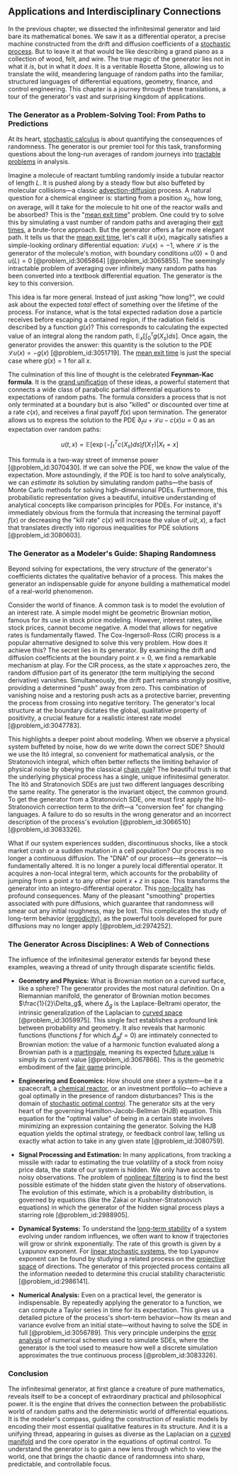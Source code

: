 ## Applications and Interdisciplinary Connections

In the previous chapter, we dissected the infinitesimal generator and laid bare its mathematical bones. We saw it as a differential operator, a precise machine constructed from the drift and diffusion coefficients of a [stochastic process](@article_id:159008). But to leave it at that would be like describing a grand piano as a collection of wood, felt, and wire. The true magic of the generator lies not in what it *is*, but in what it *does*. It is a veritable Rosetta Stone, allowing us to translate the wild, meandering language of random paths into the familiar, structured languages of differential equations, geometry, finance, and control engineering. This chapter is a journey through these translations, a tour of the generator's vast and surprising kingdom of applications.

### The Generator as a Problem-Solving Tool: From Paths to Predictions

At its heart, [stochastic calculus](@article_id:143370) is about quantifying the consequences of randomness. The generator is our premier tool for this task, transforming questions about the long-run averages of random journeys into [tractable problems](@article_id:268717) in analysis.

Imagine a molecule of reactant tumbling randomly inside a tubular reactor of length $L$. It is pushed along by a steady flow but also buffeted by molecular collisions—a classic [advection-diffusion](@article_id:150527) process. A natural question for a chemical engineer is: starting from a position $x_0$, how long, on average, will it take for the molecule to hit one of the reactor walls and be absorbed? This is the "[mean exit time](@article_id:204306)" problem. One could try to solve this by simulating a vast number of random paths and averaging their [exit times](@article_id:192628), a brute-force approach. But the generator offers a far more elegant path. It tells us that the [mean exit time](@article_id:204306), let's call it $u(x)$, magically satisfies a simple-looking ordinary differential equation: $\mathcal{L}u(x) = -1$, where $\mathcal{L}$ is the generator of the molecule's motion, with boundary conditions $u(0)=0$ and $u(L)=0$ [@problem_id:3065864] [@problem_id:3065855]. The seemingly intractable problem of averaging over infinitely many random paths has been converted into a textbook differential equation. The generator is the key to this conversion.

This idea is far more general. Instead of just asking "how long?", we could ask about the expected *total* effect of something over the lifetime of the process. For instance, what is the total expected radiation dose a particle receives before escaping a contained region, if the radiation field is described by a function $g(x)$? This corresponds to calculating the expected value of an integral along the random path, $\mathbb{E}_x[\int_0^\tau g(X_s)ds]$. Once again, the generator provides the answer: this quantity is the solution to the PDE $\mathcal{L}u(x) = -g(x)$ [@problem_id:3051719]. The [mean exit time](@article_id:204306) is just the special case where $g(x)=1$ for all $x$.

The culmination of this line of thought is the celebrated **Feynman-Kac formula**. It is the [grand unification](@article_id:159879) of these ideas, a powerful statement that connects a wide class of parabolic partial differential equations to expectations of random paths. The formula considers a process that is not only terminated at a boundary but is also "killed" or discounted over time at a rate $c(x)$, and receives a final payoff $f(x)$ upon termination. The generator allows us to express the solution to the PDE $\partial_t u + \mathcal{L}u - c(x)u = 0$ as an expectation over random paths:

$$
u(t,x) = \mathbb{E}\left[ \exp\left(-\int_t^T c(X_s) ds\right) f(X_T) \Big| X_t = x \right]
$$

This formula is a two-way street of immense power [@problem_id:3070430]. If we can solve the PDE, we know the value of the expectation. More astoundingly, if the PDE is too hard to solve analytically, we can *estimate* its solution by simulating random paths—the basis of Monte Carlo methods for solving high-dimensional PDEs. Furthermore, this probabilistic representation gives a beautiful, intuitive understanding of analytical concepts like comparison principles for PDEs. For instance, it's immediately obvious from the formula that increasing the terminal payoff $f(x)$ or decreasing the "kill rate" $c(x)$ will increase the value of $u(t,x)$, a fact that translates directly into rigorous inequalities for PDE solutions [@problem_id:3080603].

### The Generator as a Modeler's Guide: Shaping Randomness

Beyond solving for expectations, the very *structure* of the generator's coefficients dictates the qualitative behavior of a process. This makes the generator an indispensable guide for anyone building a mathematical model of a real-world phenomenon.

Consider the world of finance. A common task is to model the evolution of an interest rate. A simple model might be geometric Brownian motion, famous for its use in stock price modeling. However, interest rates, unlike stock prices, cannot become negative. A model that allows for negative rates is fundamentally flawed. The Cox-Ingersoll-Ross (CIR) process is a popular alternative designed to solve this very problem. How does it achieve this? The secret lies in its generator. By examining the drift and diffusion coefficients at the boundary point $x=0$, we find a remarkable mechanism at play. For the CIR process, as the state $x$ approaches zero, the random diffusion part of its generator (the term multiplying the second derivative) vanishes. Simultaneously, the drift part remains strongly positive, providing a determined "push" away from zero. This combination of vanishing noise and a restoring push acts as a protective barrier, preventing the process from crossing into negative territory. The generator's local structure at the boundary dictates the global, qualitative property of positivity, a crucial feature for a realistic interest rate model [@problem_id:3047783].

This highlights a deeper point about modeling. When we observe a physical system buffeted by noise, how do we write down the correct SDE? Should we use the Itô integral, so convenient for mathematical analysis, or the Stratonovich integral, which often better reflects the limiting behavior of physical noise by obeying the classical [chain rule](@article_id:146928)? The beautiful truth is that the underlying physical process has a single, unique infinitesimal generator. The Itô and Stratonovich SDEs are just two different languages describing the same reality. The generator is the invariant object, the common ground. To get the generator from a Stratonovich SDE, one must first apply the Itô-Stratonovich correction term to the drift—a "conversion fee" for changing languages. A failure to do so results in the wrong generator and an incorrect description of the process's evolution [@problem_id:3066510] [@problem_id:3083326].

What if our system experiences sudden, discontinuous shocks, like a stock market crash or a sudden mutation in a cell population? Our process is no longer a continuous diffusion. The "DNA" of our process—its generator—is fundamentally altered. It is no longer a purely local differential operator. It acquires a non-local integral term, which accounts for the probability of jumping from a point $x$ to any other point $x+z$ in space. This transforms the generator into an integro-differential operator. This [non-locality](@article_id:139671) has profound consequences. Many of the pleasant "smoothing" properties associated with pure diffusions, which guarantee that randomness will smear out any initial roughness, may be lost. This complicates the study of long-term behavior ([ergodicity](@article_id:145967)), as the powerful tools developed for pure diffusions may no longer apply [@problem_id:2974252].

### The Generator Across Disciplines: A Web of Connections

The influence of the infinitesimal generator extends far beyond these examples, weaving a thread of unity through disparate scientific fields.

*   **Geometry and Physics:** What is Brownian motion on a curved surface, like a sphere? The generator provides the most natural definition. On a Riemannian manifold, the generator of Brownian motion becomes $\frac{1}{2}\Delta_g$, where $\Delta_g$ is the Laplace-Beltrami operator, the intrinsic generalization of the Laplacian to [curved space](@article_id:157539) [@problem_id:3059975]. This single fact establishes a profound link between probability and geometry. It also reveals that harmonic functions (functions $f$ for which $\Delta_g f = 0$) are intimately connected to Brownian motion: the value of a harmonic function evaluated along a Brownian path is a [martingale](@article_id:145542), meaning its expected [future value](@article_id:140524) is simply its current value [@problem_id:3067866]. This is the geometric embodiment of the [fair game](@article_id:260633) principle.

*   **Engineering and Economics:** How should one steer a system—be it a spacecraft, a [chemical reactor](@article_id:203969), or an investment portfolio—to achieve a goal optimally in the presence of random disturbances? This is the domain of [stochastic optimal control](@article_id:190043). The generator sits at the very heart of the governing Hamilton-Jacobi-Bellman (HJB) equation. This equation for the "optimal value" of being in a certain state involves minimizing an expression containing the generator. Solving the HJB equation yields the optimal strategy, or feedback control law, telling us exactly what action to take in any given state [@problem_id:3080759].

*   **Signal Processing and Estimation:** In many applications, from tracking a missile with radar to estimating the true volatility of a stock from noisy price data, the state of our system is hidden. We only have access to noisy observations. The problem of [nonlinear filtering](@article_id:200514) is to find the best possible estimate of the hidden state given the history of observations. The evolution of this estimate, which is a probability distribution, is governed by equations (like the Zakai or Kushner-Stratonovich equations) in which the generator of the hidden signal process plays a starring role [@problem_id:2988905].

*   **Dynamical Systems:** To understand the [long-term stability](@article_id:145629) of a system evolving under random influences, we often want to know if trajectories will grow or shrink exponentially. The rate of this growth is given by a Lyapunov exponent. For [linear stochastic systems](@article_id:184247), the top Lyapunov exponent can be found by studying a related process on the [projective space](@article_id:149455) of directions. The generator of this projected process contains all the information needed to determine this crucial stability characteristic [@problem_id:2986141].

*   **Numerical Analysis:** Even on a practical level, the generator is indispensable. By repeatedly applying the generator to a function, we can compute a Taylor series in time for its expectation. This gives us a detailed picture of the process's short-term behavior—how its mean and variance evolve from an initial state—without having to solve the SDE in full [@problem_id:3056789]. This very principle underpins the [error analysis](@article_id:141983) of numerical schemes used to simulate SDEs, where the generator is the tool used to measure how well a discrete simulation approximates the true continuous process [@problem_id:3083326].

### Conclusion

The infinitesimal generator, at first glance a creature of pure mathematics, reveals itself to be a concept of extraordinary practical and philosophical power. It is the engine that drives the connection between the probabilistic world of random paths and the deterministic world of differential equations. It is the modeler's compass, guiding the construction of realistic models by encoding their most essential qualitative features in its structure. And it is a unifying thread, appearing in guises as diverse as the Laplacian on a [curved manifold](@article_id:267464) and the core operator in the equations of optimal control. To understand the generator is to gain a new lens through which to view the world, one that brings the chaotic dance of randomness into sharp, predictable, and controllable focus.